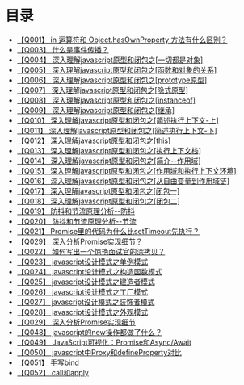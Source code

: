 # 目录
+ [【Q001】 in 运算符和 Object.hasOwnProperty 方法有什么区别？](1.html)
+ [【Q003】 什么是事件传播？](3.html)
+ [【Q004】 深入理解javascript原型和闭包之[一切都是对象]](4.html)
+ [【Q005】 深入理解javascript原型和闭包之[函数和对象的关系]](5.html)
+ [【Q006】 深入理解javascript原型和闭包之[prototype原型]](6.html)
+ [【Q007】 深入理解javascript原型和闭包之[隐式原型]](7.html)
+ [【Q008】 深入理解javascript原型和闭包之[instanceof]](8.html)
+ [【Q009】 深入理解javascript原型和闭包之[继承]](9.html)
+ [【Q010】 深入理解javascript原型和闭包之[简述执行上下文-上]](10.html)
+ [【Q011】 深入理解javascript原型和闭包之[简述执行上下文-下]](11.html)
+ [【Q012】 深入理解javascript原型和闭包之[this]](12.html)
+ [【Q013】 深入理解javascript原型和闭包之[执行上下文栈]](13.html)
+ [【Q014】 深入理解javascript原型和闭包之[简介--作用域]](14.html)
+ [【Q015】 深入理解javascript原型和闭包之[作用域和执行上下文环境]](15.html)
+ [【Q016】 深入理解javascript原型和闭包之[从自由变量到作用域链]](16.html)
+ [【Q017】 深入理解javascript原型和闭包之[闭包一]](17.html)
+ [【Q018】 深入理解javascript原型和闭包之[闭包二]](18.html)
+ [【Q019】 防抖和节流原理分析--防抖](19.html)
+ [【Q020】 防抖和节流原理分析--节流](20.html)
+ [【Q021】 Promise里的代码为什么比setTimeout先执行？](21.html)
+ [【Q029】 深入分析Promise实现细节？](29.html)
+ [【Q022】 如何写出一个惊艳面试官的深拷贝？](22.html)
+ [【Q023】 javascript设计模式之单例模式](23.html)
+ [【Q024】 javascript设计模式之构造函数模式](24.html)
+ [【Q025】 javascript设计模式之建造者模式](25.html)
+ [【Q026】 javascript设计模式之工厂模式](26.html)
+ [【Q027】 javascript设计模式之装饰者模式](27.html)
+ [【Q028】 javascript设计模式之外观模式](28.html)
+ [【Q029】 深入分析Promise实现细节](29.html)
+ [【Q048】 javascript的new操作都做了什么？](48.html)
+ [【Q049】 JavaScript可视化：Promise和Async/Await](49.html)
+ [【Q050】 javascript中Proxy和defineProperty对比](50.html)
+ [【Q051】 手写bind](51.html)
+ [【Q052】 call和apply](52.html)